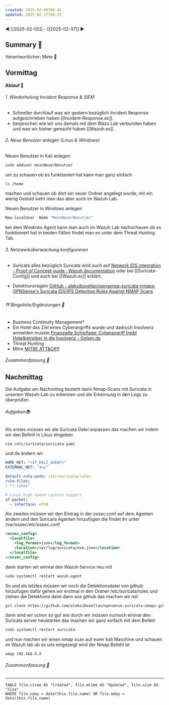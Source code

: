 ```yaml
---
created: 2025-02-06T08:41
updated: 2025-02-17T08:22
---
```

◀ [[2025-02-05]] - [[2025-02-07]] ▶
## Summary 🌲
Verantwortlicher: Mete 🎉
## Vormittag
#### Ablauf 🧭
###### 1. Wiederholung Incident Response & SIEM
* Schneller durchlauf was wir gestern bezüglich Incident Response aufgeschrieben haben [[Incident-Response.ex]].
* besprochen wie wir uns damals mit dem Wazu Lab verbunden haben und was wir bisher gemacht haben [[Wazuh.ex]] .
###### 2. Neue Benutzer anlegen (Linux & Windows)
Neuen Benutzer in Kali anlegen
```bash
sudo adduser meinNeuerBenutzer
```
um zu schauen ob es funktioniert hat kann man ganz einfach
```bash
ls /home
```
machen und schauen ob dort ein neuer Ordner angelegt wurde, mit ein wenig Geduld sieht man das aber auch im Wazuh Lab.

Neuen Benutzer in Windows anlegen
```Powershell
New-localUser -Name "MeinNeuerBenutzer"
```
bei dem Windows Agent kann man auch im Wazuh Lab nachschauen ob es funktioniert hat in beiden Fällen findet man es unter dem Threat Hunting Tab.

###### 3. Netzwerküberwachung konfigurieren
* Suricata alles bezüglich Suricata wird auch auf [Network IDS integration - Proof of Concept guide · Wazuh documentation](https://documentation.wazuh.com/current/proof-of-concept-guide/integrate-network-ids-suricata.html) oder bei [[Suricata-Config]] und auch bei [[Wazuh.ex]] erklärt.

* Detektionsregeln [GitHub - aleksibovellan/opnsense-suricata-nmaps: OPNSense's Suricata IDS/IPS Detection Rules Against NMAP Scans](https://github.com/aleksibovellan/opnsense-suricata-nmaps)
###### ⛩ Bingoliste/Ergänzungen 🐾
* Business Continuity Management*
* Ein Hotel das Ziel eines Cyberangriffs wurde und dadruch Insolvenz anmelden musste.[Finanzielle Schieflage: Cyberangriff treibt Hotelbetreiber in die Insolvenz - Golem.de](https://www.golem.de/news/finanzielle-schieflage-cyberangriff-treibt-hotelbetreiber-in-die-insolvenz-2502-192980.html)
* Threat Hunting
* Mitre [MITRE ATT&CK®](https://attack.mitre.org/)
###### Zusammenfassung 🌲

## Nachmittag
Die Aufgabe am Nachmittag besteht darin Nmap-Scans mit Suricata in unserem Wazuh-Lab zu erkennen und die Erkennung in den Logs zu überprüfen.
###### Aufgaben📚
Als erstes müssen wir die Suricata Datei anpassen das machen wir indem wir den Befehl in Linux eingeben
```bash
vim /etc/suricata/suricata.yaml
```
und da ändern wir 
```yaml
HOME_NET: "<IP_KALI_AGENT>"
EXTERNAL_NET: "any"

default-rule-path: /etc/suricata/rules
rule-files:
- "*.rules"

# Linux high speed capture support
af-packet:
  - interface: eth0
```
Als zweites müssen wir den Eintrag in der ossec.conf auf dem Agenten ändern und den Suricara Agenten hinzufügen die findet ihr unter /var/ossec/etc/ossec.conf
```xml
<ossec_config>
  <localfile>
    <log_format>json</log_format>
    <location>/var/log/suricata/eve.json</location>
  </localfile>
</ossec_config>
```
dann starten wir einmal den Wazuh Service neu mit
```bash
sudo systemctl restart wazuh-agent
```
So und als letztes müssen wir noch die Detektionsdatei von github hinzufügen dafür gehen wir erstmal in den Ordner /etc/suricata/rules und ziehen die Detektions datei dann aus github das machen wir mit 
```bash
git clone https://github.com/aleksibovellan/opnsense-suricata-nmaps.git
```
dann sind wir schon so gut wie durch wir müssen nurnoch einmal den Suricata server neustarten das machen wir ganz einfach mit dem Befehl
```bash
sudo systemctl restart suricata
```
und nun machen wir einen nmap scan auf eurer kali Maschine und schauen im Wazuh lab ob es uns eingezeigt wird der Nmap Befehl ist
```
nmap 192.168.X.X
```
###### Zusammenfassung 🌲

---
```dataview
TABLE file.ctime AS "Created", file.mtime AS "Updated", file.size AS "Size" 
WHERE file.cday = date(this.file.name) OR file.mday = date(this.file.name) 
```
